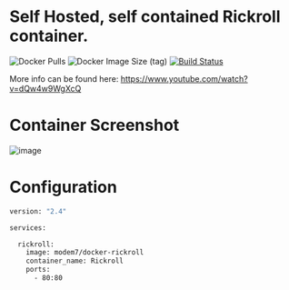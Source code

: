 # Self Hosted, self contained Rickroll container.

![Docker Pulls](https://img.shields.io/docker/pulls/modem7/docker-rickroll) ![Docker Image Size (tag)](https://img.shields.io/docker/image-size/modem7/docker-rickroll/latest) [![Build Status](https://drone.modem7.com/api/badges/modem7/docker-rickroll/status.svg)](https://drone.modem7.com/modem7/docker-rickroll)

More info can be found here: https://www.youtube.com/watch?v=dQw4w9WgXcQ

# Container Screenshot

![image](https://user-images.githubusercontent.com/4349962/128193231-ca462c29-12d3-4711-9471-edd5f53ee93d.png)


# Configuration

```bash
version: "2.4"

services:

  rickroll:
    image: modem7/docker-rickroll
    container_name: Rickroll
    ports:
      - 80:80
```
